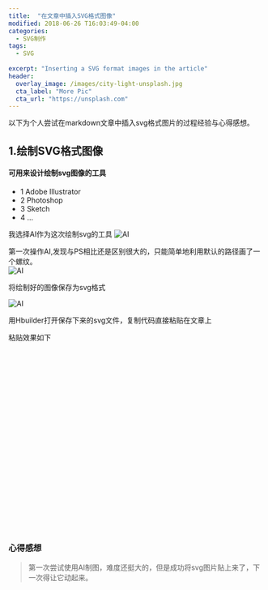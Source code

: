 ```yaml
---
title:  "在文章中插入SVG格式图像"
modified: 2018-06-26 T16:03:49-04:00
categories: 
  - SVG制作
tags:
  - SVG
  
excerpt: "Inserting a SVG format images in the article"
header:
  overlay_image: /images/city-light-unsplash.jpg
  cta_label: "More Pic"
  cta_url: "https://unsplash.com"
---
```




  
以下为个人尝试在markdown文章中插入svg格式图片的过程经验与心得感想。  

## 1.绘制SVG格式图像
#### 可用来设计绘制svg图像的工具
- 1 Adobe Illustrator
- 2 Photoshop
- 3 Sketch
- 4 ...

我选择AI作为这次绘制svg的工具
 ![AI](https://upload-images.jianshu.io/upload_images/11043489-0042430aaaa9cfc5.jpg?imageMogr2/auto-orient/)
   
 第一次操作AI,发现与PS相比还是区别很大的，只能简单地利用默认的路径画了一个螺纹。   
 ![AI](https://upload-images.jianshu.io/upload_images/11043489-c187773d6436a953.jpg?imageMogr2/auto-orient/)
 
 将绘制好的图像保存为svg格式 
 
 ![AI](https://upload-images.jianshu.io/upload_images/11043489-5cfeb4d08db29f5c.png?imageMogr2/auto-orient/)
 
用Hbuilder打开保存下来的svg文件，复制代码直接粘贴在文章上
 
粘贴效果如下
 
<?xml version="1.0" encoding="utf-8"?>
<!-- Generator: Adobe Illustrator 22.1.0, SVG Export Plug-In . SVG Version: 6.00 Build 0)  -->
<svg version="1.1" id="图层_1" xmlns="http://www.w3.org/2000/svg" xmlns:xlink="http://www.w3.org/1999/xlink" x="0px" y="0px"
	 viewBox="0 0 841.9 595.3" style="enable-background:new 0 0 841.9 595.3;" xml:space="preserve">
<style type="text/css">
	.st0{fill:#FFFFFF;stroke:#A20004;stroke-miterlimit:10;}
</style>
<path class="st0" d="M317.3,286.3C315.9,223,366,170.5,429.3,169c50.7-1.2,92.7,38.9,93.9,89.6c0.9,40.5-31.1,74.2-71.7,75.1
	c-32.4,0.8-59.3-24.9-60.1-57.3c-0.6-25.9,19.9-47.5,45.9-48.1c20.8-0.5,38,15.9,38.4,36.7c0.4,16.6-12.8,30.4-29.4,30.8
	c-13.3,0.3-24.3-10.2-24.6-23.5c-0.2-10.6,8.2-19.4,18.8-19.7c8.5-0.2,15.6,6.5,15.7,15"/>
</svg>

### 心得感想
> 第一次尝试使用AI制图，难度还挺大的，但是成功将svg图片贴上来了，下一次得让它动起来。